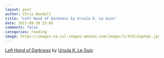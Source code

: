 ```yaml
---
layout: post
author: Chris Woodall
title: "Left Hand of Darkness by Ursula K. Le Guin"
date: 2017-09-30 15:05
comments: false
categories: reading
image: https://images-na.ssl-images-amazon.com/images/I/41bl2ognhpL.jpg
---
```


_[Left Hand of Darkness]_ by [Ursula K. Le Guin]

[Left Hand of Darkness]: https://www.amazon.com/dp/B00YBA7PGW/ref=dp-kindle-redirect?_encoding=UTF8&btkr=1
[Ursula K. Le Guin]: http://www.ursulakleguin.com/
